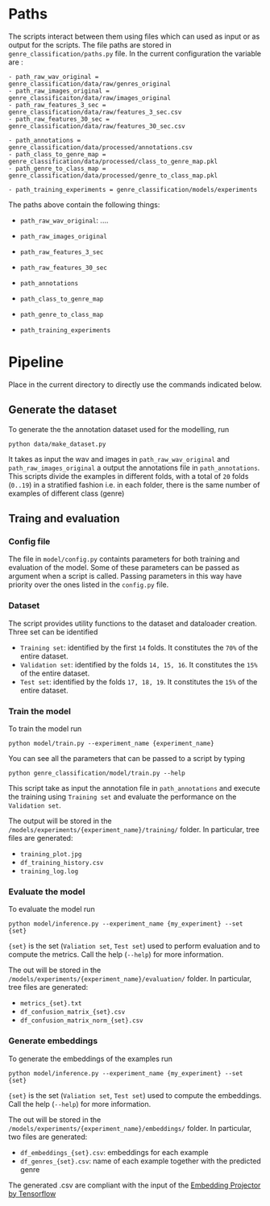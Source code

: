 # Paths

The scripts interact between them using files which can used as input or as output for the scripts. 
The file paths are stored in `genre_classification/paths.py` file. In the current configuration the variable are :

 

    - path_raw_wav_original = genre_classification/data/raw/genres_original
    - path_raw_images_original = genre_classificaiton/data/raw/images_original
    - path_raw_features_3_sec = genre_classification/data/raw/features_3_sec.csv
    - path_raw_features_30_sec = genre_classification/data/raw/features_30_sec.csv
    
    - path_annotations = genre_classification/data/processed/annotations.csv
    - path_class_to_genre_map = genre_classification/data/processed/class_to_genre_map.pkl
    - path_genre_to_class_map = genre_classification/data/processed/genre_to_class_map.pkl
    
    - path_training_experiments = genre_classification/models/experiments
    
The paths above contain the following things:

 - `path_raw_wav_original`: ....
 - `path_raw_images_original`
 - `path_raw_features_3_sec`
 - `path_raw_features_30_sec`

 - `path_annotations`
 - `path_class_to_genre_map`
 - `path_genre_to_class_map`
 
 - `path_training_experiments`



# Pipeline

Place in the current directory to directly use the commands indicated below. 

## Generate the dataset

To generate the the annotation dataset used for the modelling, run

    python data/make_dataset.py
 
It takes as input the wav and images in `path_raw_wav_original` and `path_raw_images_original` a output the annotations file in `path_annotations`. This scripts divide the examples in different folds, with a total of `20` folds (`0..19`) in a stratified fashion i.e. in each folder, there is the same number of examples of different class (genre)

## Traing and evaluation


### Config file

The file in `model/config.py` containts parameters for both training and evaluation of the model. Some of these parameters can be passed as argument when a script is called. Passing parameters in this way have priority over the ones listed in the `config.py` file.

### Dataset
The script provides utility functions to the dataset and dataloader creation. Three set can be identified

 - `Training set`: identified by the first `14` folds. It constitutes the `70%` of the entire dataset.
 - `Validation set`: identified by the folds `14, 15, 16`. It constitutes the `15%` of the entire dataset.
 - `Test set`: identified by the folds `17, 18, 19`. It constitutes the `15%` of the entire dataset.

### Train the model
To train the model run

    python model/train.py --experiment_name {experiment_name}

You can see all the parameters that can be passed to a script by typing

    python genre_classification/model/train.py --help

This script take as input the annotation file in `path_annotations` and execute the training using `Training set` and evaluate the performance on the `Validation set`.

The output will be stored in the `/models/experiments/{experiment_name}/training/` folder. In particular, tree files are generated:

 - `training_plot.jpg` 
 - `df_training_history.csv`
 - `training_log.log` 



### Evaluate the model

To evaluate the model run 


    python model/inference.py --experiment_name {my_experiment} --set {set}

`{set}` is the set (`Valiation set`, `Test set`) used to perform evaluation and to compute the metrics. Call the help (`--help`) for more information. 



The out will be stored in the `/models/experiments/{experiment_name}/evaluation/` folder. In particular, tree files are generated:

 - `metrics_{set}.txt` 
 - `df_confusion_matrix_{set}.csv`
 - `df_confusion_matrix_norm_{set}.csv`  


### Generate embeddings

To generate the embeddings of the examples run

    python model/inference.py --experiment_name {my_experiment} --set {set}

`{set}` is the set (`Valiation set`, `Test set`) used to compute the embeddings. Call the help (`--help`) for more information. 


The out will be stored in the `/models/experiments/{experiment_name}/embeddings/` folder. In particular, two files are generated:


 - `df_embeddings_{set}.csv`: embeddings for each example
 - `df_genres_{set}.csv`: name of each example together with the predicted genre

The generated .csv are compliant with the input of the [Embedding Projector by Tensorflow](https://projector.tensorflow.org)



